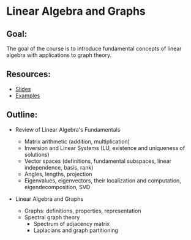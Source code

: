 # Linear Algebra and Graphs

## Goal:
The goal of the course is to introduce fundamental concepts of linear algebra
with applications to graph theory.

## Resources:
* [Slides](slides.pdf)
* [Examples](examples.zip)

## Outline:
* Review of Linear Algebra's Fundamentals
  * Matrix arithmetic (addition, multiplication)
  * Inversion and Linear Systems (LU, existence and uniqueness of solutions)
  * Vector spaces (definitions, fundamental subspaces, linear independence, basis, rank)
  * Angles, lengths, projection
  * Eigenvalues, eigenvectors, their localization and computation, eigendecomposition, SVD

* Linear Algebra and Graphs
  * Graphs: definitions, properties, representation
  * Spectral graph theory
    - Spectrum of adjacency matrix
    - Laplacians and graph partitioning

